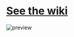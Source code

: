 [See the wiki](https://github.com/Trishaped/Wiki/wiki)
=======
![preview](https://docs.google.com/a/november-eleven.fr/file/d/0B33bK8ghQ9w_aTFrWDNPNGtJZUE/edit?usp=sharing)
